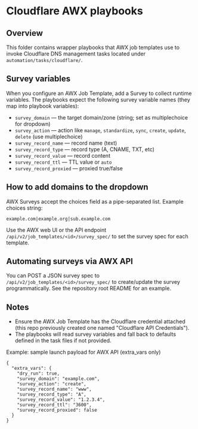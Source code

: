 # Cloudflare AWX playbooks

Overview
--------
This folder contains wrapper playbooks that AWX job templates use to invoke Cloudflare DNS management tasks located under `automation/tasks/cloudflare/`.

Survey variables
----------------
When you configure an AWX Job Template, add a Survey to collect runtime variables. The playbooks expect the following survey variable names (they map into playbook variables):

- `survey_domain` — the target domain/zone (string; set as multiplechoice for dropdown)
- `survey_action` — action like `manage`, `standardize`, `sync`, `create`, `update`, `delete` (use multiplechoice)
- `survey_record_name` — record name (text)
- `survey_record_type` — record type (A, CNAME, TXT, etc)
- `survey_record_value` — record content
- `survey_record_ttl` — TTL value or `auto`
- `survey_record_proxied` — proxied true/false

How to add domains to the dropdown
----------------------------------
AWX Surveys accept the choices field as a pipe-separated list. Example choices string:

```
example.com|example.org|sub.example.com
```

Use the AWX web UI or the API endpoint `/api/v2/job_templates/<id>/survey_spec/` to set the survey spec for each template.

Automating surveys via AWX API
------------------------------
You can POST a JSON survey spec to `/api/v2/job_templates/<id>/survey_spec/` to create/update the survey programmatically. See the repository root README for an example.

Notes
-----
- Ensure the AWX Job Template has the Cloudflare credential attached (this repo previously created one named "Cloudflare API Credentials").
- The playbooks will read survey variables and fall back to defaults defined in the task files if not provided.

Example: sample launch payload for AWX API (extra_vars only)

```
{
  "extra_vars": {
    "dry_run": true,
    "survey_domain": "example.com",
    "survey_action": "create",
    "survey_record_name": "www",
    "survey_record_type": "A",
    "survey_record_value": "1.2.3.4",
    "survey_record_ttl": "3600",
    "survey_record_proxied": false
  }
}
```
